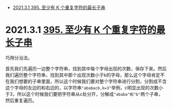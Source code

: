 - [2021.3.1 395. 至少有 K 个重复字符的最长子串](#202131-395-至少有-k-个重复字符的最长子串)

# 2021.3.1 [395. 至少有 K 个重复字符的最长子串](https://leetcode-cn.com/problems/longest-substring-with-at-least-k-repeating-characters/)

巧用分治法。

首先我们先遍历一边整个字符串，找到其中每个字母出现的次数，保存下来。然后我们遍历整个字符串，找到其中那个出现次数小于k的字母，那么这个字母肯定不在我们想要的子串里面，所以这个时候我们要对整个字符串进行分割，分割成不含这个字母的左边的和右边的，以字符串`"ababacb,k=3"`举例，c明显出现的次数小于3，所以这个时候我们要把字符串从c处分开，分解成`"ababa"和"b"`两个子串，然后重复遍历。

